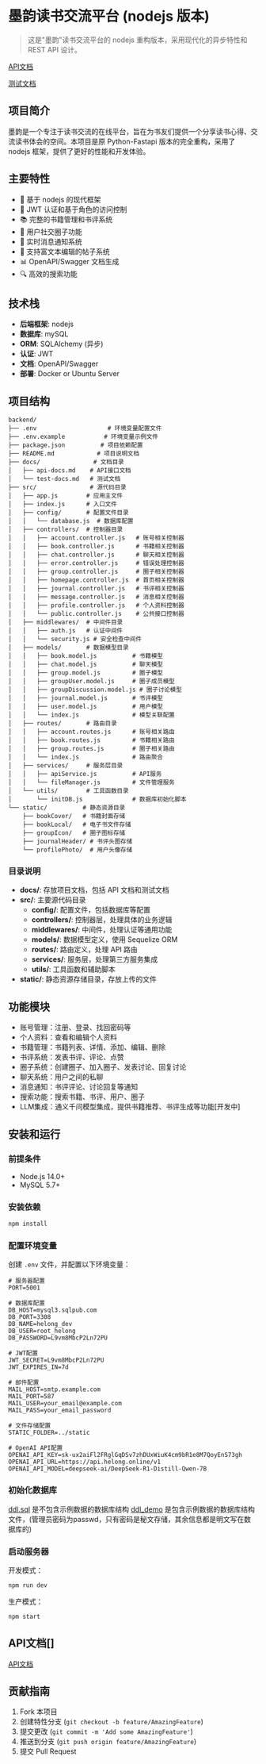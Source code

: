 # 墨韵读书交流平台 (nodejs 版本)

> 这是"墨韵"读书交流平台的 nodejs 重构版本，采用现代化的异步特性和 REST API 设计。

[API文档](./docs/api-docs.md)

[测试文档](./docs/test-docs.md)

## 项目简介

墨韵是一个专注于读书交流的在线平台，旨在为书友们提供一个分享读书心得、交流读书体会的空间。本项目是原 Python-Fastapi 版本的完全重构，采用了 nodejs 框架，提供了更好的性能和开发体验。

## 主要特性

- 🚀 基于 nodejs 的现代框架
- 🔐 JWT 认证和基于角色的访问控制
- 📚 完整的书籍管理和书评系统
- 👥 用户社交圈子功能
- 💬 实时消息通知系统
- 📝 支持富文本编辑的帖子系统
- 📊 OpenAPI/Swagger 文档生成
- 🔍 高效的搜索功能

## 技术栈

- **后端框架**: nodejs
- **数据库**: mySQL
- **ORM**: SQLAlchemy (异步)
- **认证**: JWT
- **文档**: OpenAPI/Swagger
- **部署**: Docker or Ubuntu Server

## 项目结构

```
backend/
├── .env                    # 环境变量配置文件
├── .env.example           # 环境变量示例文件
├── package.json          # 项目依赖配置
├── README.md            # 项目说明文档
├── docs/               # 文档目录
│   ├── api-docs.md    # API接口文档
│   └── test-docs.md   # 测试文档
├── src/               # 源代码目录
│   ├── app.js        # 应用主文件
│   ├── index.js      # 入口文件
│   ├── config/       # 配置文件目录
│   │   └── database.js  # 数据库配置
│   ├── controllers/  # 控制器目录
│   │   ├── account.controller.js   # 账号相关控制器
│   │   ├── book.controller.js      # 书籍相关控制器
│   │   ├── chat.controller.js      # 聊天相关控制器
│   │   ├── error.controller.js     # 错误处理控制器
│   │   ├── group.controller.js     # 圈子相关控制器
│   │   ├── homepage.controller.js  # 首页相关控制器
│   │   ├── journal.controller.js   # 书评相关控制器
│   │   ├── message.controller.js   # 消息相关控制器
│   │   ├── profile.controller.js   # 个人资料控制器
│   │   └── public.controller.js    # 公共接口控制器
│   ├── middlewares/  # 中间件目录
│   │   ├── auth.js   # 认证中间件
│   │   └── security.js # 安全检查中间件
│   ├── models/       # 数据模型目录
│   │   ├── book.model.js          # 书籍模型
│   │   ├── chat.model.js          # 聊天模型
│   │   ├── group.model.js         # 圈子模型
│   │   ├── groupUser.model.js     # 圈子成员模型
│   │   ├── groupDiscussion.model.js # 圈子讨论模型
│   │   ├── journal.model.js       # 书评模型
│   │   ├── user.model.js          # 用户模型
│   │   └── index.js               # 模型关联配置
│   ├── routes/       # 路由目录
│   │   ├── account.routes.js      # 账号相关路由
│   │   ├── book.routes.js         # 书籍相关路由
│   │   ├── group.routes.js        # 圈子相关路由
│   │   └── index.js               # 路由聚合
│   ├── services/     # 服务层目录
│   │   ├── apiService.js          # API服务
│   │   └── fileManager.js         # 文件管理服务
│   └── utils/        # 工具函数目录
│       └── initDB.js              # 数据库初始化脚本
└── static/          # 静态资源目录
    ├── bookCover/   # 书籍封面存储
    ├── bookLocal/   # 电子书文件存储
    ├── groupIcon/   # 圈子图标存储
    ├── journalHeader/ # 书评头图存储
    └── profilePhoto/  # 用户头像存储
```

### 目录说明

- **docs/**: 存放项目文档，包括 API 文档和测试文档
- **src/**: 主要源代码目录
  - **config/**: 配置文件，包括数据库等配置
  - **controllers/**: 控制器层，处理具体的业务逻辑
  - **middlewares/**: 中间件，处理认证等通用功能
  - **models/**: 数据模型定义，使用 Sequelize ORM
  - **routes/**: 路由定义，处理 API 路由
  - **services/**: 服务层，处理第三方服务集成
  - **utils/**: 工具函数和辅助脚本
- **static/**: 静态资源存储目录，存放上传的文件

## 功能模块

- 账号管理：注册、登录、找回密码等
- 个人资料：查看和编辑个人资料
- 书籍管理：书籍列表、详情、添加、编辑、删除
- 书评系统：发表书评、评论、点赞
- 圈子系统：创建圈子、加入圈子、发表讨论、回复讨论
- 聊天系统：用户之间的私聊
- 消息通知：书评评论、讨论回复等通知
- 搜索功能：搜索书籍、书评、用户、圈子
- LLM集成：通义千问模型集成，提供书籍推荐、书评生成等功能[开发中]

## 安装和运行

### 前提条件

- Node.js 14.0+
- MySQL 5.7+

### 安装依赖

```bash
npm install
```

### 配置环境变量

创建 `.env` 文件，并配置以下环境变量：

```
# 服务器配置
PORT=5001

# 数据库配置
DB_HOST=mysql3.sqlpub.com
DB_PORT=3308
DB_NAME=helong_dev
DB_USER=root_helong
DB_PASSWORD=L9vm8MbcP2Ln72PU

# JWT配置
JWT_SECRET=L9vm8MbcP2Ln72PU
JWT_EXPIRES_IN=7d

# 邮件配置
MAIL_HOST=smtp.example.com
MAIL_PORT=587
MAIL_USER=your_email@example.com
MAIL_PASS=your_email_password

# 文件存储配置
STATIC_FOLDER=../static

# OpenAI API配置
OPENAI_API_KEY=sk-ux2aiFl2FRglGqDSv7zhDUxWiuK4cm9bR1e8M7QoyEnS73gh
OPENAI_API_URL=https://api.helong.online/v1
OPENAI_API_MODEL=deepseek-ai/DeepSeek-R1-Distill-Qwen-7B

```

### 初始化数据库

[ddl.sql](ddl.sql) 是不包含示例数据的数据库结构
[ddl_demo](ddl_demo.sql) 是包含示例数据的数据库结构文件，(管理员密码为passwd，只有密码是秘文存储，其余信息都是明文写在数据库的)

### 启动服务器

开发模式：

```bash
npm run dev
```

生产模式：

```bash
npm start
```

## API文档[]

[API文档](./docs/api-docs.md)

## 贡献指南

1. Fork 本项目
2. 创建特性分支 (`git checkout -b feature/AmazingFeature`)
3. 提交更改 (`git commit -m 'Add some AmazingFeature'`)
4. 推送到分支 (`git push origin feature/AmazingFeature`)
5. 提交 Pull Request



